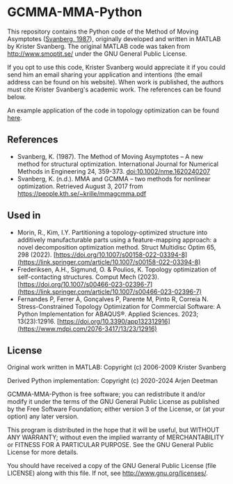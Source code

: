 # GCMMA-MMA-Python

This repository contains the Python code of the Method of Moving Asymptotes ([Svanberg, 1987](https://onlinelibrary.wiley.com/doi/abs/10.1002/nme.1620240207)), originally developed and written in MATLAB by Krister Svanberg. The original MATLAB code was taken from http://www.smoptit.se/ under the GNU General Public License. 

If you opt to use this code, Krister Svanberg would appreciate it if you could send him an email sharing your application and intentions (the email address can be found on his website). When work is published, the authors must cite Krister Svanberg's academic work. The references can be found below. 

An example application of the code in topology optimization can be found [here](https://github.com/arjendeetman/TopOpt-MMA-Python).

## References

- Svanberg, K. (1987). The Method of Moving Asymptotes – A new method for structural optimization. International Journal 
for Numerical Methods in Engineering 24, 359-373. [doi:10.1002/nme.1620240207](https://onlinelibrary.wiley.com/doi/abs/10.1002/nme.1620240207)
 - Svanberg, K. (n.d.). MMA and GCMMA – two methods for nonlinear optimization. Retrieved August 3, 2017 from  
https://people.kth.se/~krille/mmagcmma.pdf 

## Used in

- Morin, R., Kim, I.Y. Partitioning a topology-optimized structure into additively manufacturable parts using a feature-mapping approach: a novel decomposition optimization method. Struct Multidisc Optim 65, 298 (2022). [https://doi.org/10.1007/s00158-022-03394-8](https://link.springer.com/article/10.1007/s00158-022-03394-8)
- Frederiksen, A.H., Sigmund, O. & Poulios, K. Topology optimization of self-contacting structures. Comput Mech (2023). [https://doi.org/10.1007/s00466-023-02396-7](https://link.springer.com/article/10.1007/s00466-023-02396-7)
- Fernandes P, Ferrer À, Gonçalves P, Parente M, Pinto R, Correia N. Stress-Constrained Topology Optimization for Commercial Software: A Python Implementation for ABAQUS®. Applied Sciences. 2023; 13(23):12916. [https://doi.org/10.3390/app132312916](https://www.mdpi.com/2076-3417/13/23/12916)

## License
Original work written in MATLAB: Copyright (c) 2006-2009 Krister Svanberg

Derived Python implementation: Copyright (c) 2020-2024 Arjen Deetman

GCMMA-MMA-Python is free software; you can redistribute it and/or modify it under the terms of the GNU General Public License as published by the Free Software Foundation; either version 3 of the License, or (at your option) any later version.

This program is distributed in the hope that it will be useful, but WITHOUT ANY WARRANTY; without even the implied warranty of MERCHANTABILITY or FITNESS FOR A PARTICULAR PURPOSE. See the GNU General Public License for more details.

You should have received a copy of the GNU General Public License (file LICENSE) along with this file.  If not, see <http://www.gnu.org/licenses/>.
